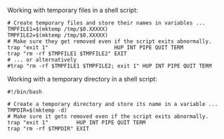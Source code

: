 Working with temporary files in a shell script:

    # Create temporary files and store their names in variables ...
    TMPFILE1=$(mktemp /tmp/$0.XXXXX)
    TMPFILE2=$(mktemp /tmp/$0.XXXXX)
    # Make sure they get removed even if the script exits abnormally.
    trap "exit 1"                     HUP INT PIPE QUIT TERM
    trap "rm -rf $TMPFILE1 $TMPFILE2" EXIT
    # ... or alternatively
    #trap "rm -rf $TMPFILE1 $TMPFILE2; exit 1" HUP INT PIPE QUIT TERM

Working with a temporary directory in a shell script:

```
#!/bin/bash

# Create a temporary directory and store its name in a variable ...
TMPDIR=$(mktemp -d)
# Make sure it gets removed even if the script exits abnormally.
trap "exit 1"         HUP INT PIPE QUIT TERM
trap "rm -rf $TMPDIR" EXIT
```
